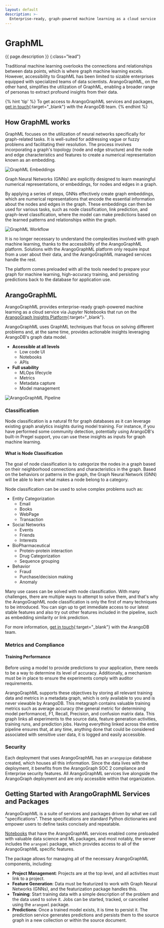 ```yaml
---
layout: default
description: >- 
  Enterprise-ready, graph-powered machine learning as a cloud service
---
```

# GraphML

{{ page.description }}
{:class="lead"}

Traditional machine learning overlooks the connections and relationships
between data points, which is where graph machine learning excels. However,
accessibility to GraphML has been limited to sizable enterprises equipped with
specialized teams of data scientists. ArangoGraphML, on the other hand,
simplifies the utilization of GraphML, enabling a broader range of personas to
extract profound insights from their data.

{% hint 'tip' %}
To get access to ArangoGraphML services and packages,
[get in touch](https://www.arangodb.com/contact/){:target="_blank"}
with the ArangoDB team.
{% endhint %}

## How GraphML works

GraphML focuses on the utilization of neural networks specifically for
graph-related tasks. It is well-suited for addressing vague or fuzzy problems
and facilitating their resolution. The process involves incorporating a graph's
topology (node and edge structure) and the node and edge characteristics and
features to create a numerical representation known as an embedding.

![GraphML Embeddings](images/GraphML-Embeddings.webp)

Graph Neural Networks (GNNs) are explicitly designed to learn meaningful
numerical representations, or embeddings, for nodes and edges in a graph.

By applying a series of steps, GNNs effectively create graph embeddings,
which are numerical representations that encode the essential information
about the nodes and edges in the graph. These embeddings can then be used
for various tasks, such as node classification, link prediction, and
graph-level classification, where the model can make predictions based on the
learned patterns and relationships within the graph.

![GraphML Workflow](images/GraphML-How-it-works.webp)

It is no longer necessary to understand the complexities involved with graph
machine learning, thanks to the accessibility of the ArangoGraphML platform.
Solutions with the ArangoGraphML platform only require input from a user about
their data, and the ArangoGraphML managed services handle the rest.

The platform comes preloaded with all the tools needed to prepare your graph
for machine learning, high-accuracy training, and persisting predictions back
to the database for application use. 

## ArangoGraphML

ArangoGraphML provides enterprise-ready graph-powered machine learning as a
cloud service via Jupyter Notebooks that run on the
[ArangoGraph Insights Platform](https://cloud.arangodb.com/){:target="_blank"}.

ArangoGraphML uses GraphML techniques that focus on solving different problems
and, at the same time, provides actionable insights leveraging ArangoDB's graph
data model.

- **Accessible at all levels**
  - Low code UI
  - Notebooks
  - APIs
- **Full usability**
  - MLOps lifecycle
  - Metrics
  - Metadata capture
  - Model management

![ArangoGraphML Pipeline](images/ArangoGraphML_Pipeline.png)

### Classification

Node classification is a natural fit for graph databases as it can leverage
existing graph analytics insights during model training. For instance, if you
have performed some community detection, potentially using ArangoDB's built-in
Pregel support, you can use these insights as inputs for graph machine learning. 

#### What is Node Classification

The goal of node classification is to categorize the nodes in a graph based on
their neighborhood connections and characteristics in the graph. Based on the
behaviors or patterns in the graph, the Graph Neural Network (GNN) will be able
to learn what makes a node belong to a category.

Node classification can be used to solve complex problems such as:
- Entity Categorization 
  - Email
  - Books
  - WebPage
  - Transaction
- Social Networks
  - Events
  - Friends
  - Interests
- BioPharmaceutical
  - Protein-protein interaction
  - Drug Categorization
  - Sequence grouping
- Behavior
  - Fraud 
  - Purchase/decision making
  - Anomaly 

Many use cases can be solved with node classification. With many challenges,
there are multiple ways to attempt to solve them, and that's why the
ArangoGraphML node classification is only the first of many techniques to be
introduced. You can sign up to get immediate access to our latest stable
features and also try out other features included in the pipeline, such as
embedding similarity or link prediction.

For more information, [get in touch](https://www.arangodb.com/contact/){:target="_blank"}
with the ArangoDB team.

### Metrics and Compliance

#### Training Performance

Before using a model to provide predictions to your application, there needs
to be a way to determine its level of accuracy. Additionally, a mechanism must
be in place to ensure the experiments comply with auditor requirements.

ArangoGraphML supports these objectives by storing all relevant training data
and metrics in a metadata graph, which is only available to you and is never
viewable by ArangoDB. This metagraph contains valuable training metrics such as
average accuracy (the general metric for determining model performance), F1,
Recall, Precision, and confusion matrix data. This graph links all experiments
to the source data, feature generation activities, training runs, and prediction
jobs. Having everything linked across the entire pipeline ensures that, at any
time, anything done that could be considered associated with sensitive user data,
it is logged and easily accessible.

### Security

Each deployment that uses ArangoGraphML has an `arangopipe` database created,
which houses all this information. Since the data lives with the deployment,
it benefits from the ArangoGraph SOC 2 compliance and Enterprise security features.
All ArangoGraphML services live alongside the ArangoGraph deployment and are only
accessible within that organization.

## Getting Started with ArangoGraphML Services and Packages

ArangoGraphML is a suite of services and packages driven by what we call
"specifications". These specifications are standard Python dictionaries and
empower users to define tasks concisely and repeatable.

[Notebooks](arangograph/notebooks.html) that have the ArangoGraphML services
enabled come preloaded with valuable data science and ML packages, and most
notably, the server includes the `arangoml` package, which provides access
to all of the ArangoGraphML specific features.

The package allows for managing all of the necessary ArangoGraphML components, including:
- **Project Management**: Projects are at the top level, and all activities must
  link to a project.
- **Feature Generation**: Data must be featurized to work with Graph Neural Networks
  (GNNs), and the featurization package handles this.
- **Training**: Start training data with a simple description of the problem and
  the data used to solve it. Jobs can be started, tracked, or cancelled using
  the `arangoml` package.
- **Predictions**: Once a trained model exists, it is time to persist it.
  The prediction service generates predictions and persists them to the source
  graph in a new collection or within the source document.